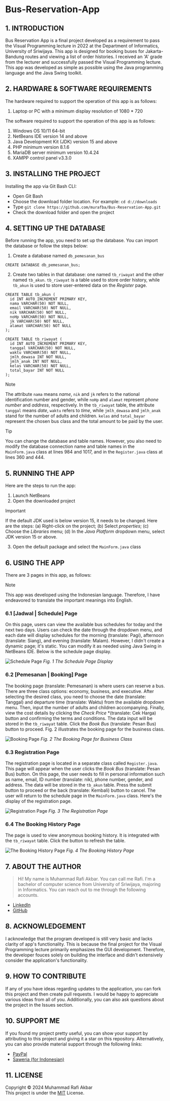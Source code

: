# Bus-Reservation-App


## 1. INTRODUCTION
Bus Reservation App is a final project developed as a requirement to pass the Visual Programming lecture in 2022 at the Department of Informatics, University of Sriwijaya. This app is designed for booking buses for Jakarta-Bandung routes and viewing a list of order histories. I received an 'A' grade from the lecturer and successfully passed the Visual Programming lecture. This app was developed as simple as possible using the Java programming language and the Java Swing toolkit.


## 2. HARDWARE & SOFTWARE REQUIREMENTS
The hardware required to support the operation of this app is as follows:
1. Laptop or PC with a minimum display resolution of 1080 * 720

The software required to support the operation of this app is as follows:
1. Windows OS 10/11 64-bit
2. NetBeans IDE version 14 and above
3. Java Development Kit (JDK) version 15 and above
4. PHP minimum version 8.1.6
5. MariaDB server minimum version 10.4.24
6. XAMPP control panel v3.3.0


## 3. INSTALLING THE PROJECT
Installing the app via Git Bash CLI:
+ Open Git Bash
+ Choose the download folder location. For example: `cd d://downloads`
+ Type `git clone https://github.com/murafba/Bus-Reservation-App.git`
+ Check the download folder and open the project


## 4. SETTING UP THE DATABASE
Before running the app, you need to set up the database. You can import the database or follow the steps below:
1. Create a database named `db_pemesanan_bus`

```
CREATE DATABASE db_pemesanan_bus;
```

2. Create two tables in that database: one named `tb_riwayat` and the other named `tb_akun`.
`tb_riwayat` is a table used to store order history, while `tb_akun` is used to store user-entered data on the *Register* page.

```
CREATE TABLE tb_akun (
  id INT AUTO_INCREMENT PRIMARY KEY,
  nama VARCHAR(50) NOT NULL,
  email VARCHAR(50) NOT NULL,
  nik VARCHAR(50) NOT NULL,
  noHp VARCHAR(50) NOT NULL,
  jk VARCHAR(50) NOT NULL,
  alamat VARCHAR(50) NOT NULL
);
```

```
CREATE TABLE tb_riwayat (
  id INT AUTO_INCREMENT PRIMARY KEY,
  tanggal VARCHAR(50) NOT NULL,
  waktu VARCHAR(50) NOT NULL,
  jmlh_dewasa INT NOT NULL,
  jmlh_anak INT NOT NULL,
  kelas VARCHAR(50) NOT NULL,
  total_bayar INT NOT NULL
);
```

> [!NOTE]
> The attribute `nama` means *name*, `nik` and `jk` refers to the national identification number and gender, while `noHp` and `alamat` represent *phone number* and *address*, respectively. In the `tb_riwayat` table, the attribute `tanggal` means *date*, `waktu` refers to *time*, while `jmlh_dewasa` and `jmlh_anak` stand for the number of adults and children. `kelas` and `total_bayar` represent the chosen bus class and the total amount to be paid by the user.

> [!TIP]
> You can change the database and table names. However, you also need to modify the database connection name and table names in the `MainForm.java` class at lines 984 and 1017, and in the `Register.java` class at lines 360 and 444.


## 5. RUNNING THE APP
Here are the steps to run the app:
1. Launch NetBeans
2. Open the downloaded project

> [!IMPORTANT]
> If the default JDK used is below version 15, it needs to be changed. Here are the steps: (a) Right-click on the project; (b) Select *properties*; (c) Choose the *Libraries* menu; (d) In the *Java Platform* dropdown menu, select JDK version 15 or above.

3. Open the default package and select the `MainForm.java` class


## 6. USING THE APP
There are 3 pages in this app, as follows:

> [!NOTE]
> This app was developed using the Indonesian language. Therefore, I have endeavored to translate the important meanings into English.

### 6.1 [Jadwal | Schedule] Page
On this page, users can view the available bus schedules for today and the next two days. Users can check the date through the dropdown menu, and each date will display schedules for the morning (translate: Pagi), afternoon (translate: Siang), and evening (translate: Malam). However, I didn't create a dynamic page; it's static. You can modify it as needed using Java Swing in NetBeans IDE. Below is the schedule page display.

![Schedule Page](https://github.com/murafba/Bus-Reservation-App/blob/main/images/Screenshot%202023-12-31%20142443.png?raw=true "Schedule Page")
*Fig. 1 The Schedule Page Display*

### 6.2 [Pemesanan | Booking] Page
The booking page (translate: Pemesanan) is where users can reserve a bus. There are three class options: economy, business, and executive. After selecting the desired class, you need to choose the date (translate: Tanggal) and departure time (translate: Waktu) from the available dropdown menu. Then, input the number of adults and children accompanying. Finally, view the cost details by clicking the *Check Price* *(translate: Cek Harga) button and confirming the terms and conditions. The data input will be stored in the `tb_riwayat` table. Click the *Book Bus* (translate: Pesan Bus) button to proceed. Fig. 2 illustrates the booking page for the business class.

![Booking Page](https://github.com/murafba/Bus-Reservation-App/blob/main/images/Screenshot%202023-12-31%20150420.png?raw=true "Booking Page")
*Fig. 2 The Booking Page for Business Class*

### 6.3 Registration Page
The registration page is located in a separate class called `Register.java`. This page will appear when the user clicks the *Book Bus* (translate: Pesan Bus) button. On this page, the user needs to fill in personal information such as name, email, ID number (translate: nik), phone number, gender, and address. The data will be stored in the `tb_akun` table. Press the submit button to proceed or the back (translate: Kembali) button to cancel. The user will return to the schedule page in the `MainForm.java` class. Here's the display of the registration page.

![Registration Page](https://github.com/murafba/Bus-Reservation-App/blob/main/images/Screenshot%202024-01-02%20193527.png?raw=true "Registration Page")
*Fig. 3 The Registration Page*

### 6.4 The Booking History Page
The page is used to view anonymous booking history. It is integrated with the `tb_riwayat` table. Click the button to refresh the table.

![The Booking History Page](https://github.com/murafba/Bus-Reservation-App/blob/main/images/Screenshot%202024-01-02%20202955.png?raw=true "The Booking History Page")
*Fig. 4 The Booking History Page*


## 7. ABOUT THE AUTHOR
> Hi! My name is Muhammad Rafi Akbar. You can call me Rafi. I'm a bachelor of computer science from University of Sriwijaya, majoring in Informatics. You can reach out to me through the following accounts.
+ [LinkedIn](https://linkedin.com/in/murafba)
+ [GitHub](https://github.com/murafba)


## 8. ACKNOWLEDGEMENT
I acknowledge that the program developed is still very basic and lacks clarity of app's functionality. This is because the final project for the Visual Programming lecture primarily emphasizes the GUI development. Therefore, the developer fouces solely on building the interface and didn't extensively consider the application's functionality.


## 9. HOW TO CONTRIBUTE
If any of you have ideas regarding updates to the application, you can fork this project and then create pull requests. I would be happy to appreciate various ideas from all of you. Additionally, you can also ask questions about the project in the Issues section.


## 10. SUPPORT ME
If you found my project pretty useful, you can show your support by attributing to this project and giving it a star on this repository. Alternatively, you can also provide material support through the following links:
+ [PayPal](paypal.me/murafba)
+ [Saweria (for Indonesian)](https://saweria.co/murafba)


## 11. LICENSE
Copyright &copy; 2024 Muhammad Rafi Akbar <br>
This project is under the [MIT](https://github.com/murafba/Bus-Reservation-App/blob/main/LICENSE) License.
